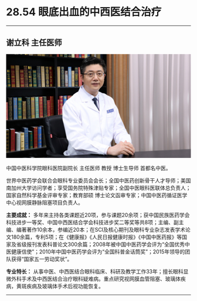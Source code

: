 # 28.54 眼底出血的中西医结合治疗

---

## 谢立科 主任医师

![1685686676427](image/c28_054/1685686676427.png)

中国中医科学院眼科医院副院长 主任医师 教授 博士生导师 首都名中医。

世界中医药学会联合会眼科专业委员会会长；全国中医药创新骨干人才导师；美国南加州大学访问学者；享受国务院特殊津贴专家；全国中医眼科医联体总负责人；国家自然科学基金评审专家；教育部硕 博士论文函审专家；中国中医药循证医学中心视网膜静脉阻塞项目负责人。

**主要成就：** 多年来主持各类课题近20项，参与课题20余项；获中国民族医药学会科技进步一等奖、中国中西医结合学会科技进步奖二等奖等共8项；主编、副主编、编著著作10余本，参编近20本；在SCI及核心期刊及眼科专业杂志发表学术论文180余篇，专利5项；在《健康报》《人民日报健康时报》《中国中医药报》等国家及省级报刊发表科普论文300余篇；2008年被中国中医药学会评为“全国优秀中医健康信使”；2010年中国中医药学会评为“全国科普金话筒奖”；2015年领导的团队获得“国家五一劳动奖状”。

**专业特长：** 从事中医、中西医结合眼科临床、科研及教学工作33年；擅长眼科显微外科手术及中西医结合治疗眼科疑难病。重点研究视网膜血管阻塞、玻璃体疾病，黄斑疾病及玻璃体手术后视功能恢复。

---
